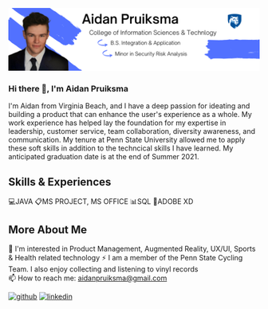 ![Aspiring Product Manager](https://github.com/aidanpruiksma/aidanpruiksma/blob/main/Portfolio%20Banner%20Github.png?raw=true)

### Hi there 👋, I'm Aidan Pruiksma
I'm Aidan from Virginia Beach, and I have a deep passion for ideating and building a product that can enhance the user's experience as a whole.  My work experience has helped lay the foundation for my expertise in leadership, customer service, team collaboration, diversity awareness, and communication.  My tenure at Penn State University allowed me to apply these soft skills in addition to the techncical skills I have learned.  My anticipated graduation date is at the end of Summer 2021.

## Skills & Experiences
💻JAVA
📋MS PROJECT, MS OFFICE
📊SQL
📱ADOBE XD

## More About Me
🔎 I'm interested in Product Management, Augmented Reality, UX/UI, Sports & Health related technology
⚡ I am a member of the Penn State Cycling Team.  I also enjoy collecting and listening to vinyl records  
📫 How to reach me: aidanpruiksma@gmail.com 



[<img src='https://cdn.jsdelivr.net/npm/simple-icons@3.0.1/icons/github.svg' alt='github' height='40'>](https://github.com/aidanpruiksma)  [<img src='https://cdn.jsdelivr.net/npm/simple-icons@3.0.1/icons/linkedin.svg' alt='linkedin' height='40'>](https://www.linkedin.com/in/https://www.linkedin.com/in/aidan-pruiksma-307794163//)  

